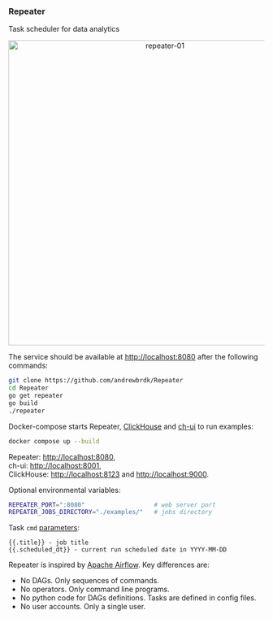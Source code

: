 ### Repeater

Task scheduler for data analytics

<p align="center">
    <a href="https://github.com/andrewbrdk/Repeater">
    <img src="https://i.ibb.co/T8XDLsP/repeater-01.png" alt="repeater-01" width="600">
    </a>
</p>

The service should be available at [http://localhost:8080](http://localhost:8080) after the following commands:

```bash
git clone https://github.com/andrewbrdk/Repeater
cd Repeater
go get repeater
go build 
./repeater
```

Docker-compose starts Repeater, [ClickHouse](https://clickhouse.com/) and [ch-ui](https://github.com/caioricciuti/ch-ui) to run examples:

```bash
docker compose up --build
```
Repeater: [http://localhost:8080](http://localhost:8080),  
ch-ui: [http://localhost:8001](http://localhost:8001),  
ClickHouse: [http://localhost:8123](http://localhost:8123) and [http://localhost:9000](http://localhost:9000).


Optional environmental variables:
```bash
REPEATER_PORT=":8080"                   # web server port  
REPEATER_JOBS_DIRECTORY="./examples/"   # jobs directory
```

Task `cmd` [parameters](https://github.com/andrewbrdk/Repeater/blob/main/examples/template.job):
```
{{.title}} - job title
{{.scheduled_dt}} - current run scheduled date in YYYY-MM-DD
```

Repeater is inspired by [Apache Airflow](https://airflow.apache.org/). Key differences are: 

* No DAGs. Only sequences of commands.
* No operators. Only command line programs. 
* No python code for DAGs definitions. Tasks are defined in config files.
* No user accounts. Only a single user.
